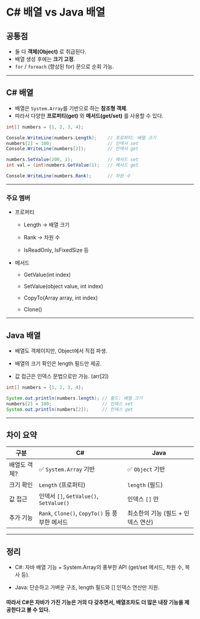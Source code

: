 # C# 배열 vs Java 배열

## 공통점
- 둘 다 **객체(Object)** 로 취급된다.
- 배열 생성 후에는 **크기 고정**.
- `for` / `foreach` (향상된 for) 문으로 순회 가능.

---

## C# 배열
- 배열은 `System.Array`를 기반으로 하는 **참조형 객체**.
- 따라서 다양한 **프로퍼티(get)** 와 **메서드(get/set)** 를 사용할 수 있다.

```csharp
int[] numbers = {1, 2, 3, 4};

Console.WriteLine(numbers.Length);    // 프로퍼티: 배열 크기
numbers[2] = 100;                     // 인덱서 set
Console.WriteLine(numbers[2]);        // 인덱서 get

numbers.SetValue(200, 1);             // 메서드 set
int val = (int)numbers.GetValue(1);   // 메서드 get

Console.WriteLine(numbers.Rank);      // 차원 수
```
---
### 주요 멤버

- 프로퍼티

  - Length → 배열 크기
  
  - Rank → 차원 수
  
  - IsReadOnly, IsFixedSize 등

- 메서드

  - GetValue(int index)
  
  - SetValue(object value, int index)
  
  - CopyTo(Array array, int index)
  
  - Clone()

---

## Java 배열

- 배열도 객체이지만, Object에서 직접 파생.

- 배열의 크기 확인은 length 필드만 제공.

- 값 접근은 인덱스 문법으로만 가능. (arr[2])

```java
int[] numbers = {1, 2, 3, 4};

System.out.println(numbers.length); // 필드: 배열 크기
numbers[2] = 100;                   // 인덱스 set
System.out.println(numbers[2]);     // 인덱스 get
```
---

## 차이 요약

| 구분      | C#                                      | Java                  |
| ------- | --------------------------------------- | --------------------- |
| 배열도 객체? | ✅ `System.Array` 기반                     | ✅ `Object` 기반         |
| 크기 확인   | `Length` (프로퍼티)                         | `length` (필드)         |
| 값 접근    | 인덱서 `[]`, `GetValue()`, `SetValue()`    | 인덱스 `[]` 만            |
| 추가 기능   | `Rank`, `Clone()`, `CopyTo()` 등 풍부한 메서드 | 최소한의 기능 (필드 + 인덱스 연산) |

---

## 정리

- C#: 자바 배열 기능 + System.Array의 풍부한 API (get/set 메서드, 차원 수, 복사 등).

- Java: 단순하고 가벼운 구조, length 필드와 [] 인덱스 연산만 지원.

#### 따라서 C#은 자바가 가진 기능은 거의 다 갖추면서, 배열조차도 더 많은 내장 기능을 제공한다고 볼 수 있다.
